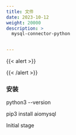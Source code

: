 ```yaml
---
title: 文件
date: 2023-10-12
weight: 20000
description: >
  mysql-connector-python


---
```


{{< alert >}}

{{< /alert >}}


### 安装

python3 --version


pip3 install aiomysql

Initial stage